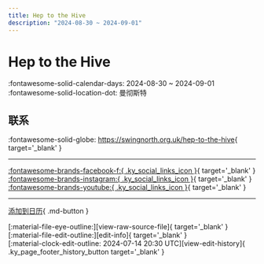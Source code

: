 ```yaml
---
title: Hep to the Hive
description: "2024-08-30 ~ 2024-09-01"
---
```


# Hep to the Hive 

:fontawesome-solid-calendar-days: 2024-08-30 ~ 2024-09-01  
:fontawesome-solid-location-dot: 曼彻斯特  

## 联系

:fontawesome-solid-globe: <https://swingnorth.org.uk/hep-to-the-hive>{ target='_blank' }  

---

 [:fontawesome-brands-facebook-f:{ .ky_social_links_icon }](https://www.facebook.com/swing.north.manchester){ target='_blank' } [:fontawesome-brands-instagram:{ .ky_social_links_icon }](https://instagram.com/swingnorth){ target='_blank' } [:fontawesome-brands-youtube:{ .ky_social_links_icon }](https://youtube.com/@swingnorth){ target='_blank' }

---

[添加到日历](https://swing.news/ics/zh-Hans/2024/en_GB/hep-to-the-hive-2024.ics){ .md-button }

<div class="ky_page_footer" markdown>
<div class="ky_page_footer_trailing" markdown="span">
[:material-file-eye-outline:][view-raw-source-file]{ target='_blank' }
[:material-file-edit-outline:][edit-info]{ target='_blank' }
</div>
<div class="ky_page_footer_leading" markdown="span">
[:material-clock-edit-outline: 2024-07-14 20:30 UTC][view-edit-history]{ .ky_page_footer_history_button target='_blank' }
</div>
</div>

[view-raw-source-file]: https://github.com/swingdance/events/blob/main/2024/en_GB/hep-to-the-hive-2024.json "查看原始源文件"
[edit-info]: https://github.com/swingdance/events/issues/new?assignees=&labels=update+event&projects=&template=03-update_entity.yml&title=%5B2024%2Fen_GB%5D%20Hep%20to%20the%20Hive&region=en_GB&year=2024&id=hep-to-the-hive-2024&name=Hep%20to%20the%20Hive&org_id= "编辑信息"

[view-edit-history]: https://github.com/swingdance/events/commits/main/2024/en_GB/hep-to-the-hive-2024.json "查看编辑历史"
